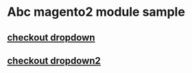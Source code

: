 # Abc magento2 module sample

## [checkout dropdown](https://github.com/moree/Abc/tree/master/Dropdown)

## [checkout dropdown2](https://github.com/moree/Abc/tree/master/Dropdown2)


